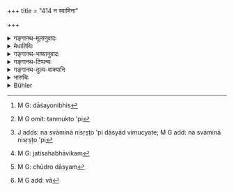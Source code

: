 +++
title = "414 न स्वामिना"

+++

<details><summary>गङ्गानथ-मूलानुवादः</summary>

Even though set free by the master, the Śūdra is not released from service; since that is innate in him, and who can release him from it?—(414)
</details>

<details><summary>मेधातिथिः</summary>

यम् आश्रितः सप्तभिर् दासयोनिभिस्[^३९३] तेन **निसृष्टो ऽपि** तन्मुक्तो ऽपि[^३९४] ।[^३९५] किं तु **निसर्गजं** सहजं जतिसहभावि **कः**[^३९६] **तस्माच्** छूद्रात् **तद्** दास्यम्[^३९७] **अपोहति** अपनयति । यथा शूद्रजातिर् न तस्यापनेतुं शक्या, एवं दास्यम् अपि । अर्थवादो ऽयम् । यतो वक्ष्यति निमित्तविशेषे शूद्रस्य[^३९८] दास्यान् मोक्षः ॥ ८.४१४ ॥


[^३९८]:
     M G add: vā


[^३९७]:
     M G: chūdro dāsyam


[^३९६]:
     M G: jatisahabhāvikam 


[^३९५]:
     J adds: na svāminā nisṛṣṭo 'pi dāsyād vimucyate; M G add: na svāminā nisṛṣṭo 'pi 


[^३९४]:
     M G omit: tanmukto 'pi


[^३९३]:
     M G: dāśayonibhis
</details>

<details><summary>गङ्गानथ-भाष्यानुवादः</summary>

Even though ‘*set free*’ by the master to whom he belongs, by the seven modes of slavery,—*i.e*., even though emancipated by him.

Service is ‘*innate in him*,’— is in the very nature of his caste.

Who can therefore release the *Śūdra* from servitude? Just as the Śūdra-caste cannot be removed from him, so also servitude.

This is purely declamatory; since it is going to be declared later on that under special circumstances, the Śūdra does become released from
*servitude*.—(414)
</details>

<details><summary>गङ्गानथ-टिप्पन्यः</summary>

This verse is quoted in *Vivādaratnākara* (p. 146), which adds the following:—Even through the favour of the owner of the Śūdra-slave, there is no freedom for the latter from the lowest service or slavery.

It is quoted in *Aparārka* (p. 786);—and in *Kṛtyakalpataru* (97a), which explains the meaning as that howsoever favourably inclined he may be towards either the borne Śūdra or to the bought slave, cannot absolve him from servitude.
</details>

<details><summary>गङ्गानथ-तुल्य-वाक्यानि</summary>

**(verses 8.410-418)  
**

See Comparative notes for [Verse 8.410].
</details>

<details><summary>भारुचिः</summary>

यथैवाध्यापनादि ब्राह्मणादीनां निसर्गजम् एवं शूद्रस्य [दास्यम्] । यथैतत् तेन कर्तव्यम् इत्य् उक्तम् एव शास्त्रे ॥ ८.४१२ ॥

_तत्प्रसङ्गेन चेमे **दासयोनय** उच्यन्ते ।_
</details>

<details><summary>Bühler</summary>

414	A Sudra, though emancipated by his master, is not released from servitude; since that is innate in him, who can set him free from it?
</details>
